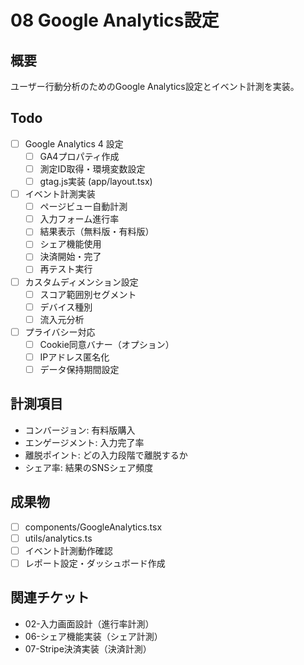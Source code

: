 # 08 Google Analytics設定

## 概要
ユーザー行動分析のためのGoogle Analytics設定とイベント計測を実装。

## Todo
- [ ] Google Analytics 4 設定
  - [ ] GA4プロパティ作成
  - [ ] 測定ID取得・環境変数設定
  - [ ] gtag.js実装 (app/layout.tsx)
- [ ] イベント計測実装
  - [ ] ページビュー自動計測
  - [ ] 入力フォーム進行率
  - [ ] 結果表示（無料版・有料版）
  - [ ] シェア機能使用
  - [ ] 決済開始・完了
  - [ ] 再テスト実行
- [ ] カスタムディメンション設定
  - [ ] スコア範囲別セグメント
  - [ ] デバイス種別
  - [ ] 流入元分析
- [ ] プライバシー対応
  - [ ] Cookie同意バナー（オプション）
  - [ ] IPアドレス匿名化
  - [ ] データ保持期間設定

## 計測項目
- コンバージョン: 有料版購入
- エンゲージメント: 入力完了率
- 離脱ポイント: どの入力段階で離脱するか
- シェア率: 結果のSNSシェア頻度

## 成果物
- [ ] components/GoogleAnalytics.tsx
- [ ] utils/analytics.ts
- [ ] イベント計測動作確認
- [ ] レポート設定・ダッシュボード作成

## 関連チケット
- 02-入力画面設計（進行率計測）
- 06-シェア機能実装（シェア計測）
- 07-Stripe決済実装（決済計測）